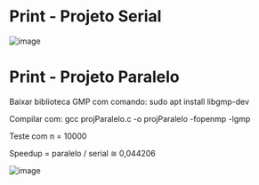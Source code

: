 # Print - Projeto Serial
![image](https://user-images.githubusercontent.com/83376070/235526418-3c400e68-f713-4218-b508-159d641343cf.png)

# Print - Projeto Paralelo
Baixar biblioteca GMP com comando: sudo apt install libgmp-dev



Compilar com: gcc projParalelo.c -o projParalelo -fopenmp -lgmp


Teste com n = 10000

Speedup = paralelo / serial ≅ 0,044206


![image](https://user-images.githubusercontent.com/83376070/236942159-332a5aea-80d5-4688-ad77-1f6378d07b00.png)
